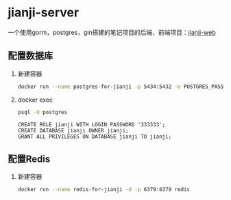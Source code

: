 # jianji-server

一个使用gorm，postgres，gin搭建的笔记项目的后端，前端项目：[jianji-web](https://github.com/lorzzn/jianji-web)

## 配置数据库

1. 新建容器
    ```bash
    docker run --name postgres-for-jianji -p 5434:5432 -e POSTGRES_PASSWORD=333333 -d postgres  
    ```
   
2. docker exec
    ```bash
    psql -U postgres
    ```
    
    ```postgresql
   CREATE ROLE jianji WITH LOGIN PASSWORD '333333';
    CREATE DATABASE jianji OWNER jianji;
    GRANT ALL PRIVILEGES ON DATABASE jianji TO jianji;
    ```

## 配置Redis

1. 新建容器
   ```bash
   docker run --name redis-for-jianji -d -p 6379:6379 redis
   ```
